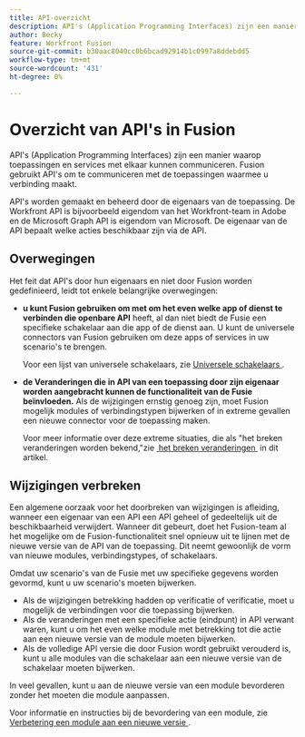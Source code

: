 ```yaml
---
title: API-overzicht
description: API's (Application Programming Interfaces) zijn een manier waarop toepassingen en services met elkaar kunnen communiceren. Fusion gebruikt API's om te communiceren met de toepassing waarmee u verbinding maakt. Elke toepassing heeft een aparte API.
author: Becky
feature: Workfront Fusion
source-git-commit: b30aac8040cc0b6bcad92914b1c0997a8ddebdd5
workflow-type: tm+mt
source-wordcount: '431'
ht-degree: 0%

---
```


# Overzicht van API&#39;s in Fusion

<!--Add me to TOCs-->

API&#39;s (Application Programming Interfaces) zijn een manier waarop toepassingen en services met elkaar kunnen communiceren. Fusion gebruikt API&#39;s om te communiceren met de toepassingen waarmee u verbinding maakt.

API&#39;s worden gemaakt en beheerd door de eigenaars van de toepassing. De Workfront API is bijvoorbeeld eigendom van het Workfront-team in Adobe en de Microsoft Graph API is eigendom van Microsoft. De eigenaar van de API bepaalt welke acties beschikbaar zijn via de API.

## Overwegingen

Het feit dat API&#39;s door hun eigenaars en niet door Fusion worden gedefinieerd, leidt tot enkele belangrijke overwegingen:

* **u kunt Fusion gebruiken om met om het even welke app of dienst te verbinden die openbare API** heeft, al dan niet biedt de Fusie een specifieke schakelaar aan die app of de dienst aan. U kunt de universele connectors van Fusion gebruiken om deze apps of services in uw scenario&#39;s te brengen.

  Voor een lijst van universele schakelaars, zie [&#x200B; Universele schakelaars &#x200B;](/help/workfront-fusion/references/apps-and-modules/apps-and-modules-toc.md#universal-connectors).

* **de Veranderingen die in API van een toepassing door zijn eigenaar worden aangebracht kunnen de functionaliteit van de Fusie beïnvloeden.** Als de wijzigingen ernstig genoeg zijn, moet Fusion mogelijk modules of verbindingstypen bijwerken of in extreme gevallen een nieuwe connector voor de toepassing maken.

  Voor meer informatie over deze extreme situaties, die als &quot;het breken veranderingen worden bekend,&quot;zie [&#x200B; het breken veranderingen &#x200B;](#breaking-changes) in dit artikel.


## Wijzigingen verbreken

Een algemene oorzaak voor het doorbreken van wijzigingen is afleiding, wanneer een eigenaar van een API een API geheel of gedeeltelijk uit de beschikbaarheid verwijdert. Wanneer dit gebeurt, doet het Fusion-team al het mogelijke om de Fusion-functionaliteit snel opnieuw uit te lijnen met de nieuwe versie van de API van de toepassing. Dit neemt gewoonlijk de vorm van nieuwe modules, verbindingstypes, of schakelaars.

Omdat uw scenario&#39;s van de Fusie met uw specifieke gegevens worden gevormd, kunt u uw scenario&#39;s moeten bijwerken.

* Als de wijzigingen betrekking hadden op verificatie of verificatie, moet u mogelijk de verbindingen voor die toepassing bijwerken.
* Als de veranderingen met een specifieke actie (eindpunt) in API verwant waren, kunt u om het even welke module met betrekking tot die actie aan een nieuwe versie van de module moeten bijwerken.
* Als de volledige API versie die door Fusion wordt gebruikt verouderd is, kunt u alle modules van die schakelaar aan een nieuwe versie van de schakelaar moeten bijwerken.

In veel gevallen, kunt u aan de nieuwe versie van een module bevorderen zonder het moeten die module aanpassen.

Voor informatie en instructies bij de bevordering van een module, zie [&#x200B; Verbetering een module aan een nieuwe versie &#x200B;](/help/workfront-fusion/manage-scenarios/update-module-to-new-version.md).
